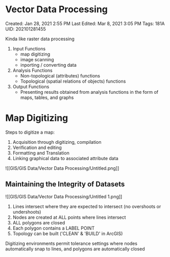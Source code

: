 # Vector Data Processing

Created: Jan 28, 2021 2:55 PM
Last Edited: Mar 8, 2021 3:05 PM
Tags: 181A
UID: 202101281455

Kinda like raster data processing

1. Input Functions
    - map digitizing
    - image scanning
    - inporting / converting data
2. Analysis Functions
    - Non-topological (attributes) functions
    - Topological (spatial relations of objects) functions
3. Output Functions
    - Presenting results obtained from analysis functions in the form of maps, tables, and graphs

# Map Digitizing

Steps to digitize a map:

1. Acquisition through digitizing, compilation
2. Verification and editing
3. Formatting and Translation
4. Linking graphical data to associated attribute data

![[GIS/GIS Data/Vector Data Processing/Untitled.png]]

## Maintaining the Integrity of Datasets

![[GIS/GIS Data/Vector Data Processing/Untitled 1.png]]

1. Lines intersect where they are expected to intersect (no overshoots or undershoots)
2. Nodes are created at ALL points where lines intersect
3. ALL polygons are closed
4. Each polygon contains a LABEL POINT
5. Topology can be built ('CLEAN' & 'BUILD' in ArcGIS)

Digitizing environments permit tolerance settings where nodes automatically snap to lines, and polygons are automatically closed